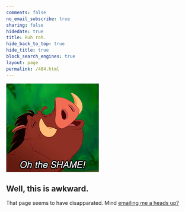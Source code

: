 ```yaml
---
comments: false
no_email_subscribe: true
sharing: false
hidedate: true
title: Ruh roh.
hide_back_to_top: true
hide_title: true
block_search_engines: true
layout: page
permalink: /404.html
---
```


<img class="img-center round-corners" src="/images/shame.gif">

<h2 class="text-center">Well, this is awkward.</h2>

<p class="text-center">That page seems to have disapparated. Mind <a href="mailto:andrew@skotzko.com?subject=Broken%20link%20on%20your%20blog&body=This%20URL%20was%20broken:%20<FILL%20IN%20THE%20URL%20YOU%20TRIED%20HERE>&fs=1">emailing me a heads up?</a></p>